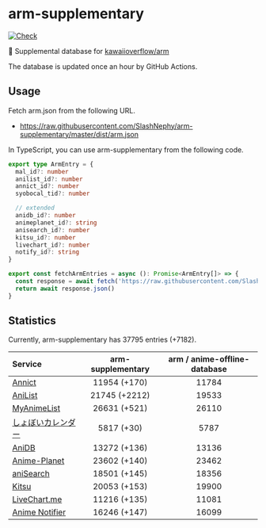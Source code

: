 # arm-supplementary

[![Check](https://github.com/SlashNephy/arm-supplementary/actions/workflows/check-node.yml/badge.svg)](https://github.com/SlashNephy/arm-supplementary/actions/workflows/check-node.yml)

💊 Supplemental database for [kawaiioverflow/arm](https://github.com/kawaiioverflow/arm)

The database is updated once an hour by GitHub Actions.

## Usage

Fetch arm.json from the following URL.

- https://raw.githubusercontent.com/SlashNephy/arm-supplementary/master/dist/arm.json

In TypeScript, you can use arm-supplementary from the following code.

```TypeScript
export type ArmEntry = {
  mal_id?: number
  anilist_id?: number
  annict_id?: number
  syobocal_tid?: number

  // extended
  anidb_id?: number
  animeplanet_id?: string
  anisearch_id?: number
  kitsu_id?: number
  livechart_id?: number
  notify_id?: string
}

export const fetchArmEntries = async (): Promise<ArmEntry[]> => {
  const response = await fetch('https://raw.githubusercontent.com/SlashNephy/arm-supplementary/master/dist/arm.json')
  return await response.json()
}
```

## Statistics

Currently, arm-supplementary has 37795 entries (+7182).

| Service                                     | arm-supplementary | arm / anime-offline-database |
| :------------------------------------------ | :---------------: | :--------------------------: |
| [Annict](https://annict.com)                |   11954 (+170)    |            11784             |
| [AniList](https://anilist.co)               |   21745 (+2212)   |            19533             |
| [MyAnimeList](https://myanimelist.net)      |   26631 (+521)    |            26110             |
| [しょぼいカレンダー](https://cal.syoboi.jp) |    5817 (+30)     |             5787             |
| [AniDB](https://anidb.net)                  |   13272 (+136)    |            13136             |
| [Anime-Planet](https://anime-planet.com)    |   23602 (+140)    |            23462             |
| [aniSearch](https://anisearch.com)          |   18501 (+145)    |            18356             |
| [Kitsu](https://kitsu.io)                   |   20053 (+153)    |            19900             |
| [LiveChart.me](https://livechart.me)        |   11216 (+135)    |            11081             |
| [Anime Notifier](https://notify.moe)        |   16246 (+147)    |            16099             |
